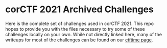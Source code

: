 # corCTF 2021 Archived Challenges

Here is the complete set of challenges used in corCTF 2021. This repo hopes to provide you with the files necessary to try some of these challenges locally on your own. While not directly linked here, many of the writeups for most of the challenges can be found on our [ctftime page](https://ctftime.org/event/1364/tasks/).